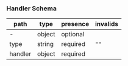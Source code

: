 ### Handler Schema
| path    | type   | presence | invalids |
|---------|--------|----------|----------|
| -       | object | optional |          |
| type    | string | required | `""`     |
| handler | object | required |          |
